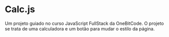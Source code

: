 # Calc.js
 Um projeto guiado no curso JavaScript FullStack da OneBitCode. O projeto se trata de uma calculadora e um botão para mudar o estilo da página.
